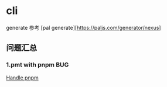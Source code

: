 # cli

generate 参考 [pal generate][https://paljs.com/generator/nexus]

## 问题汇总

### 1.pmt with pnpm BUG

[Handle pnpm](https://github.com/Errorname/prisma-multi-tenant/issues/50)

